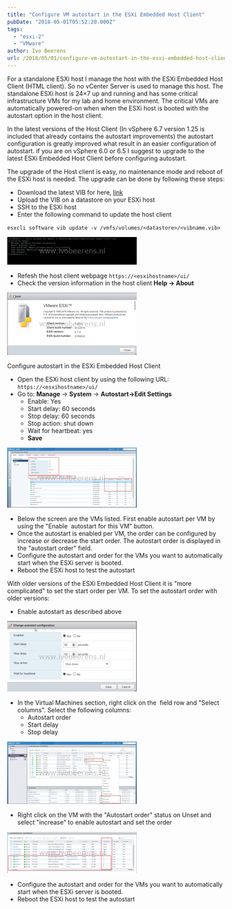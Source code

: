 ```yaml
---
title: "Configure VM autostart in the ESXi Embedded Host Client"
pubDate: "2018-05-01T05:52:20.000Z"
tags: 
  - "esxi-2"
  - "VMware"
author: Ivo Beerens
url: /2018/05/01/configure-vm-autostart-in-the-esxi-embedded-host-client/
---
```


For a standalone ESXi host I manage the host with the ESXi Embedded Host Client (HTML client). So no vCenter Server is used to manage this host. The standalone ESXi host is 24×7 up and running and has some critical infrastructure VMs for my lab and home environment. The critical VMs are automatically powered-on when when the ESXi host is booted with the autostart option in the host client.

In the latest versions of the Host Client (In vSphere 6.7 version 1.25 is included that already contains the autostart improvements) the autostart configuration is greatly improved what result in an easier configuration of autostart. if you are on vSphere 6.0 or 6.5 I suggest to upgrade to the latest ESXi Embedded Host Client before configuring autostart.

The upgrade of the Host client is easy, no maintenance mode and reboot of the ESXi host is needed. The upgrade can be done by following these steps:

- Download the latest VIB for here, [link](https://labs.VMware.com/flings/esxi-embedded-host-client)
- Upload the VIB on a datastore on your ESXi host
- SSH to the ESXi host
- Enter the following command to update the host client

```
esxcli software vib update -v /vmfs/volumes/<datastore>/<vibname.vib>
```

[![](images/update-host-client-300x64.png)](images/update-host-client.png)

- Refesh the host client webpage `https://<esxihostname>/ui/`
- Check the version information in the host client **Help -> About**

[![](images/versionnew-300x144.png)](images/versionnew.png)

Configure autostart in the ESXi Embedded Host Client

- Open the ESXi host client by using the following URL: `https://<esxihostname>/ui/`
- Go to: **Manage** -> **System** -> **Autostart->Edit Settings**
    - Enable: Yes
    - Start delay: 60 seconds
    - Stop delay: 60 seconds
    - Stop action: shut down
    - Wait for heartbeat: yes
    - **Save**

[![](images/enable-300x139.png)](images/enable.png)

- Below the screen are the VMs listed. First enable autostart per VM by using the "Enable  autostart for this VM" button.
- Once the autostart is enabled per VM, the order can be configured by increase or decrease the start order. The autostart order is displayed in the "autostart order" field.
- Configure the autostart and order for the VMs you want to automatically start when the ESXi server is booted.
- Reboot the ESXi host to test the autostart

With older versions of the ESXi Embedded Host Client it is "more complicated" to set the start order per VM. To set the autostart order with older versions:

- Enable autostart as described above

[![](images/1-300x163.png)](images/1.png)

- In the Virtual Machines section, right click on the  field row and "Select columns". Select the following columns:
    - Autostart order
    - Start delay
    - Stop delay

[![](images/2-300x144.png)](images/2.png)

- Right click on the VM with the "Autostart order" status on Unset and select "increase" to enable autostart and set the order

[![](images/3-300x96.png)](images/3.png)

- Configure the autostart and order for the VMs you want to automatically start when the ESXi server is booted.
- Reboot the ESXi host to test the autostart